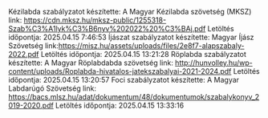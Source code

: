 Kézilabda szabályzatot készítette: A Magyar Kézilabda szövetség (MKSZ) link: https://cdn.mksz.hu/mksz-public/1255318-Szab%C3%A1lyk%C3%B6nyv%202022%20%C3%BAj.pdf      Letöltés időpontja: 2025.04.15 ‏‎7:46:53
Íjászat szabályzatot készítette:   Magyar Íjász Szövetség link:https://misz.hu/assets/uploads/files/2e8f7-alapszabaly-2022.pdf                                        Letöltés időpontja: 2025.04.15 13:21:28
Röplabda szabályzatot készítette: A Magyar Röplabdabda szövetség link: http://hunvolley.hu/wp-content/uploads/Roplabda-hivatalos-jatekszabalyai-2021-2024.pdf         Letöltés időpontja: 2025.04.15 13:20:57
Foci szabályzatot készítette: A Magyar Labdarúgó Szövetség link: https://bacs.mlsz.hu/adat/dokumentum/48/dokumentumok/szabalykonyv_2019-2020.pdf                      Letöltés időpontja: 2025.04.15 ‏‎13:33:16
